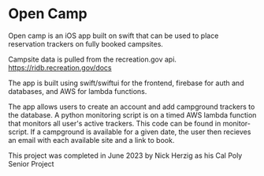 # Open Camp
Open camp is an iOS app built on swift that can be used to place reservation trackers on fully booked campsites. <br>

Campsite data is pulled from the recreation.gov api. https://ridb.recreation.gov/docs <br>

The app is built using swift/swiftui for the frontend, firebase for auth and databases, and AWS for lambda functions. <br>

The app allows users to create an account and add campground trackers to the database. A python monitoring script is on a timed AWS lambda function that monitors all user's active trackers. This code can be found in monitor-script. If a campground is available for a given date, the user then recieves an email with each available site and a link to book. <br>

This project was completed in June 2023 by Nick Herzig as his Cal Poly Senior Project